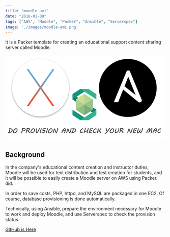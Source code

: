 ```yaml
---
title: "moodle-ami"
date: "2018-01-08"
tags: ["AWS", "Moodle", "Packer", "Ansible", "Serverspec"]
image: './images/moodle-ami.png'
---
```


It is a Packer template for creating an educational support content sharing server called Moodle.

[![](https://raw.githubusercontent.com/tubone24/mac-auto-setup/master/docs/images/header.png)](https://github.com/tubone24/moodle-ami)

## Background

In the company's educational content creation and instructor duties, Moodle will be used for text distribution and test creation for students, and it will be possible to easily create a Moodle server on AWS using Packer. did.

In order to save costs, PHP, httpd, and MySQL are packaged in one EC2. Of course, database provisioning is done automatically.

Technically, using Ansible, prepare the environment necessary for Moodle to work and deploy Moodle, and use Serverspec to check the provision status.

[GitHub is Here](https://github.com/tubone24/moodle-ami)
